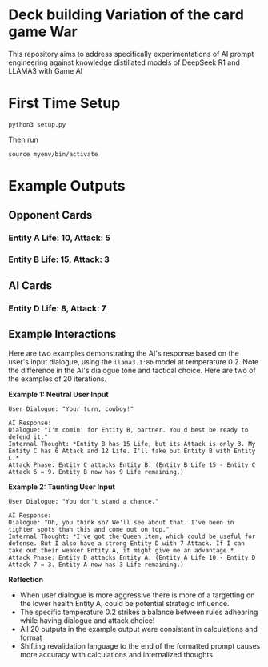 # Deck building Variation of the card game War

This repository aims to address specifically experimentations of AI prompt engineering against knowledge distillated models of DeepSeek R1 and LLAMA3 with Game AI

# First Time Setup
```
python3 setup.py
```
Then run
```
source myenv/bin/activate  
```

# Example Outputs
## Opponent Cards
### Entity A Life: 10, Attack: 5
### Entity B Life: 15, Attack: 3 
## AI Cards
### Entity D Life: 8, Attack: 7
## Example Interactions

Here are two examples demonstrating the AI's response based on the user's input dialogue, using the `llama3.1:8b` model at temperature 0.2. Note the difference in the AI's dialogue tone and tactical choice. Here are two of the examples of 20 iterations.

**Example 1: Neutral User Input**

```text
User Dialogue: "Your turn, cowboy!"

AI Response:
Dialogue: "I'm comin' for Entity B, partner. You'd best be ready to defend it."
Internal Thought: *Entity B has 15 Life, but its Attack is only 3. My Entity C has 6 Attack and 12 Life. I'll take out Entity B with Entity C.*
Attack Phase: Entity C attacks Entity B. (Entity B Life 15 - Entity C Attack 6 = 9. Entity B now has 9 Life remaining.)
```

**Example 2: Taunting User Input**

```text
User Dialogue: "You don't stand a chance."

AI Response:
Dialogue: "Oh, you think so? We'll see about that. I've been in tighter spots than this and come out on top."
Internal Thought: *I've got the Queen item, which could be useful for defense. But I also have a strong Entity D with 7 Attack. If I can take out their weaker Entity A, it might give me an advantage.*
Attack Phase: Entity D attacks Entity A. (Entity A Life 10 - Entity D Attack 7 = 3. Entity A now has 3 Life remaining.)
```

**Reflection**
- When user dialogue is more aggressive there is more of a targetting on the lower health Entity A, could be potential strategic influence.
- The specific temperature 0.2 strikes a balance between rules adhearing while having dialogue and attack choice!
- All 20 outputs in the example output were consistant in calculations and format
- Shifting revalidation language to the end of the formatted prompt causes more accuracy with calculations and internalized thoughts